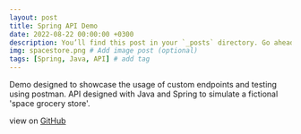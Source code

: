 ```yaml
---
layout: post
title: Spring API Demo
date: 2022-08-22 00:00:00 +0300
description: You’ll find this post in your `_posts` directory. Go ahead and edit it and re-build the site to see your changes. # Add post description (optional)
img: spacestore.png # Add image post (optional)
tags: [Spring, Java, API] # add tag
---
```


Demo designed to showcase the usage of custom endpoints and testing using postman. API designed with Java and Spring to simulate a fictional 'space grocery store'.

view on [GitHub](https://github.com/Brutusa/spacestore-spring-API/tree/main)
